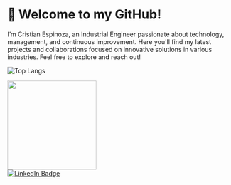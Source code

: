 # 👋 Welcome to my GitHub! 

I’m Cristian Espinoza, an Industrial Engineer passionate about technology, management, and continuous improvement. Here you'll find my latest projects and collaborations focused on innovative solutions in various industries. Feel free to explore and reach out!

![Top Langs](https://github-readme-stats.vercel.app/api/top-langs/?username=cespinoza90&layout=compact)

  <img src="https://media.giphy.com/media/f7omQNmgiyjj5sffvZ/giphy.gif?cid=790b7611wjjw4y9bu24fyktw9srervp0ynd2wc2ulgv39ixr&ep=v1_stickers_search&rid=giphy.gif&ct=s" width="200"/>

<div id="badges">
  <a href="https://www.linkedin.com/in/cespinoza90/" target="_blank">
    <img src="https://img.shields.io/badge/LinkedIn-blue?style=for-the-badge&logo=linkedin&logoColor=white" alt="LinkedIn Badge"/>
  </a>
</div>